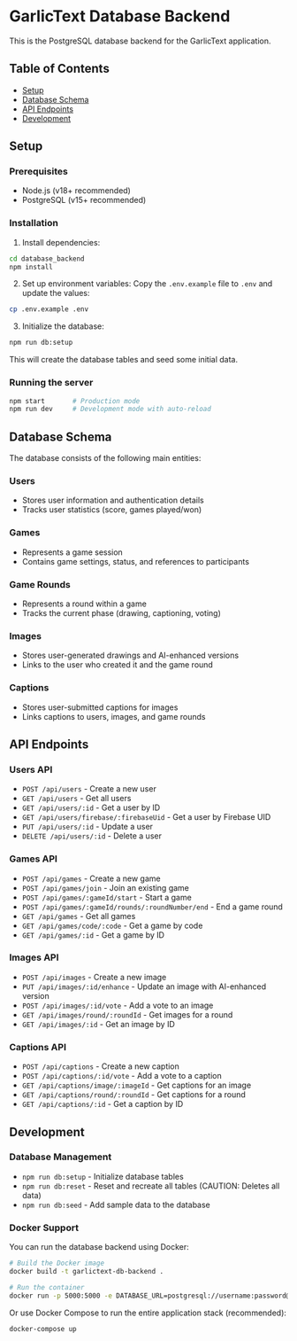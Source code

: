 # GarlicText Database Backend

This is the PostgreSQL database backend for the GarlicText application.

## Table of Contents
- [Setup](#setup)
- [Database Schema](#database-schema)
- [API Endpoints](#api-endpoints)
- [Development](#development)

## Setup

### Prerequisites
- Node.js (v18+ recommended)
- PostgreSQL (v15+ recommended)

### Installation

1. Install dependencies:
```bash
cd database_backend
npm install
```

2. Set up environment variables:
Copy the `.env.example` file to `.env` and update the values:
```bash
cp .env.example .env
```

3. Initialize the database:
```bash
npm run db:setup
```

This will create the database tables and seed some initial data.

### Running the server

```bash
npm start       # Production mode
npm run dev     # Development mode with auto-reload
```

## Database Schema

The database consists of the following main entities:

### Users
- Stores user information and authentication details
- Tracks user statistics (score, games played/won)

### Games
- Represents a game session
- Contains game settings, status, and references to participants

### Game Rounds
- Represents a round within a game
- Tracks the current phase (drawing, captioning, voting)

### Images
- Stores user-generated drawings and AI-enhanced versions
- Links to the user who created it and the game round

### Captions
- Stores user-submitted captions for images
- Links captions to users, images, and game rounds

## API Endpoints

### Users API

- `POST /api/users` - Create a new user
- `GET /api/users` - Get all users
- `GET /api/users/:id` - Get a user by ID
- `GET /api/users/firebase/:firebaseUid` - Get a user by Firebase UID
- `PUT /api/users/:id` - Update a user
- `DELETE /api/users/:id` - Delete a user

### Games API

- `POST /api/games` - Create a new game
- `POST /api/games/join` - Join an existing game
- `POST /api/games/:gameId/start` - Start a game
- `POST /api/games/:gameId/rounds/:roundNumber/end` - End a game round
- `GET /api/games` - Get all games
- `GET /api/games/code/:code` - Get a game by code
- `GET /api/games/:id` - Get a game by ID

### Images API

- `POST /api/images` - Create a new image
- `PUT /api/images/:id/enhance` - Update an image with AI-enhanced version
- `POST /api/images/:id/vote` - Add a vote to an image
- `GET /api/images/round/:roundId` - Get images for a round
- `GET /api/images/:id` - Get an image by ID

### Captions API

- `POST /api/captions` - Create a new caption
- `POST /api/captions/:id/vote` - Add a vote to a caption
- `GET /api/captions/image/:imageId` - Get captions for an image
- `GET /api/captions/round/:roundId` - Get captions for a round
- `GET /api/captions/:id` - Get a caption by ID

## Development

### Database Management

- `npm run db:setup` - Initialize database tables
- `npm run db:reset` - Reset and recreate all tables (CAUTION: Deletes all data)
- `npm run db:seed` - Add sample data to the database

### Docker Support

You can run the database backend using Docker:

```bash
# Build the Docker image
docker build -t garlictext-db-backend .

# Run the container
docker run -p 5000:5000 -e DATABASE_URL=postgresql://username:password@host:port/database garlictext-db-backend
```

Or use Docker Compose to run the entire application stack (recommended):

```bash
docker-compose up
```
